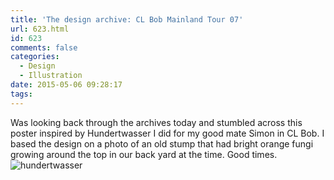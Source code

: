 ```yaml
---
title: 'The design archive: CL Bob Mainland Tour 07'
url: 623.html
id: 623
comments: false
categories:
  - Design
  - Illustration
date: 2015-05-06 09:28:17
tags:
---
```


Was looking back through the archives today and stumbled across this poster inspired by Hundertwasser I did for my good mate Simon in CL Bob. I based the design on a photo of an old stump that had bright orange fungi growing around the top in our back yard at the time. Good times. ![hundertwasser](/images/posts/hundertwasser.jpg)
